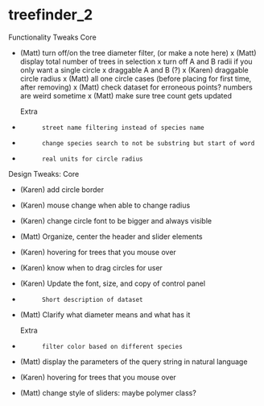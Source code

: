 # treefinder_2


Functionality Tweaks
  Core
- (Matt)	turn off/on the tree diameter filter, (or make a note here)
x (Matt)	display total number of trees in selection 
x 			turn off A and B radii if you only want a single circle
x 			draggable A and B (?)
x (Karen)	draggable circle radius 
x (Matt)	all one circle cases (before placing for first time, after removing)
x (Matt)	check dataset for erroneous points? numbers are weird sometime
x (Matt)	make sure tree count gets updated

  Extra
- 			street name filtering instead of species name
- 			change species search to not be substring but start of word
- 			real units for circle radius

Design Tweaks:
  Core 
- (Karen)	add circle border
- (Karen)	mouse change when able to change radius
- (Karen)	change circle font to be bigger and always visible
- (Matt)	Organize, center the header and slider elements
- (Karen)	hovering for trees that you mouse over
- (Karen)   know when to drag circles for user
- (Karen)	Update the font, size, and copy of control panel
-			Short description of dataset
- (Matt)	Clarify what diameter means and what has it

  Extra
- 			filter color based on different species
- (Matt)	display the parameters of the query string in natural language
- (Karen)	hovering for trees that you mouse over
- (Matt)	change style of sliders: maybe polymer class?
